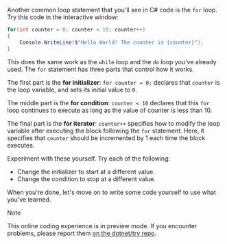 Another common loop statement that you'll see in C# code is the
`for` loop. Try this code in the interactive window:

```csharp
for(int counter = 0; counter < 10; counter++)
{
    Console.WriteLine($"Hello World! The counter is {counter}");
}
```

This does the same work as the `while` loop and the `do` loop you've
already used. The `for` statement has three parts that control
how it works.

The first part is the **for initializer**: `for counter = 0;` declares
that `counter` is the loop variable, and sets its initial value to `0`.

The middle part is the **for condition**: `counter < 10` declares that this
`for` loop continues to execute as long as the value of counter is less than 10.

The final part is the **for iterator**: `counter++` specifies how to modify the loop
variable after executing the block following the `for` statement. Here, it specifies
that `counter` should be incremented by 1 each time the block executes.

Experiment with these yourself. Try each of the following:

- Change the initializer to start at a different value.
- Change the condition to stop at a different value.

When you're done, let's move on to write some code yourself to
use what you've learned.

> [!NOTE]
> This online coding experience is in preview mode. If you encounter problems, please report them [on the dotnet/try repo](https://github.com/dotnet/try/issues).